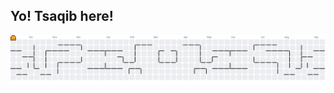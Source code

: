 ## Yo! Tsaqib here! 

<picture>
  <source media="(prefers-color-scheme: dark)" srcset="https://raw.githubusercontent.com/pxndameong/pxndameong/output/pacman-contribution-graph-dark.svg">
  <source media="(prefers-color-scheme: light)" srcset="https://raw.githubusercontent.com/pxndameong/pxndameong/output/pacman-contribution-graph.svg">
  <img alt="pacman contribution graph" src="https://raw.githubusercontent.com/pxndameong/pxndameong/output/pacman-contribution-graph.svg">
</picture>

###